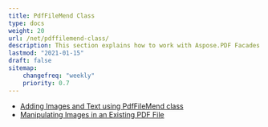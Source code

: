 ```yaml
---
title: PdfFileMend Class
type: docs
weight: 20
url: /net/pdffilemend-class/
description: This section explains how to work with Aspose.PDF Facades using PdfFileMend Class.
lastmod: "2021-01-15"
draft: false
sitemap:
    changefreq: "weekly"
    priority: 0.7
---
```


- [Adding Images and Text using PdfFileMend class](/pdf/net/adding-images-and-text-using-pdffilemend-class/)
- [Manipulating Images in an Existing PDF File](/pdf/net/manipulating-images-in-an-existing-pdf-file/)